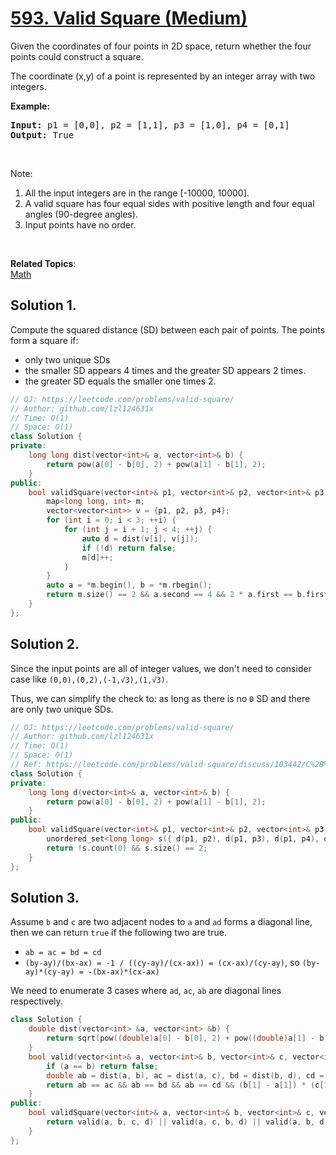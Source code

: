 # [593. Valid Square (Medium)](https://leetcode.com/problems/valid-square/)

<p>Given the coordinates of four points in 2D space, return whether the four points could construct a square.</p>

<p>The coordinate (x,y) of a point is represented by an integer array with two integers.</p>

<p><b>Example:</b></p>

<pre><b>Input:</b> p1 = [0,0], p2 = [1,1], p3 = [1,0], p4 = [0,1]
<b>Output:</b> True
</pre>

<p>&nbsp;</p>

<p>Note:</p>

<ol>
	<li>All the input integers are in the range [-10000, 10000].</li>
	<li>A valid square has four equal sides with positive length and four equal angles (90-degree angles).</li>
	<li>Input points have no order.</li>
</ol>

<p>&nbsp;</p>


**Related Topics**:  
[Math](https://leetcode.com/tag/math/)

## Solution 1.

Compute the squared distance (SD) between each pair of points. The points form a square if:
* only two unique SDs
* the smaller SD appears 4 times and the greater SD appears 2 times.
* the greater SD equals the smaller one times 2.

```cpp
// OJ: https://leetcode.com/problems/valid-square/
// Author: github.com/lzl124631x
// Time: O(1)
// Space: O(1)
class Solution {
private:
    long long dist(vector<int>& a, vector<int>& b) {
        return pow(a[0] - b[0], 2) + pow(a[1] - b[1], 2);
    }
public:
    bool validSquare(vector<int>& p1, vector<int>& p2, vector<int>& p3, vector<int>& p4) {
        map<long long, int> m;
        vector<vector<int>> v = {p1, p2, p3, p4};
        for (int i = 0; i < 3; ++i) {
            for (int j = i + 1; j < 4; ++j) {
                auto d = dist(v[i], v[j]);
                if (!d) return false;
                m[d]++;
            }
        }
        auto a = *m.begin(), b = *m.rbegin();
        return m.size() == 2 && a.second == 4 && 2 * a.first == b.first;
    }
};
```

## Solution 2.

Since the input points are all of integer values, we don't need to consider case like `(0,0),(0,2),(-1,√3),(1,√3)`.

Thus, we can simplify the check to: as long as there is no `0` SD and there are only two unique SDs.

```cpp
// OJ: https://leetcode.com/problems/valid-square/
// Author: github.com/lzl124631x
// Time: O(1)
// Space: O(1)
// Ref: https://leetcode.com/problems/valid-square/discuss/103442/C%2B%2B-3-lines-(unordered_set)
class Solution {
private:
    long long d(vector<int>& a, vector<int>& b) {
        return pow(a[0] - b[0], 2) + pow(a[1] - b[1], 2);
    }
public:
    bool validSquare(vector<int>& p1, vector<int>& p2, vector<int>& p3, vector<int>& p4) {
        unordered_set<long long> s({ d(p1, p2), d(p1, p3), d(p1, p4), d(p2, p3), d(p2, p4), d(p3, p4) });
        return !s.count(0) && s.size() == 2;
    }
};
```

## Solution 3.

Assume `b` and `c` are two adjacent nodes to `a` and `ad` forms a diagonal line, then we can return `true` if the following two are true.

* `ab = ac = bd = cd`
* `(by-ay)/(bx-ax) = -1 / ((cy-ay)/(cx-ax)) = (cx-ax)/(cy-ay)`, so `(by-ay)*(cy-ay) = -(bx-ax)*(cx-ax)`

We need to enumerate 3 cases where `ad`, `ac`, `ab` are diagonal lines respectively.

```cpp
class Solution {
    double dist(vector<int> &a, vector<int> &b) {
        return sqrt(pow((double)a[0] - b[0], 2) + pow((double)a[1] - b[1], 2));
    }
    bool valid(vector<int>& a, vector<int>& b, vector<int>& c, vector<int>& d) {
        if (a == b) return false;
        double ab = dist(a, b), ac = dist(a, c), bd = dist(b, d), cd = dist(c, d);
        return ab == ac && ab == bd && ab == cd && (b[1] - a[1]) * (c[1] - a[1]) == -1 * (c[0] - a[0]) * (b[0] - a[0]);
    }
public:
    bool validSquare(vector<int>& a, vector<int>& b, vector<int>& c, vector<int>& d) {
        return valid(a, b, c, d) || valid(a, c, b, d) || valid(a, b, d, c) || valid(a, c, d, b);
    }
};
```